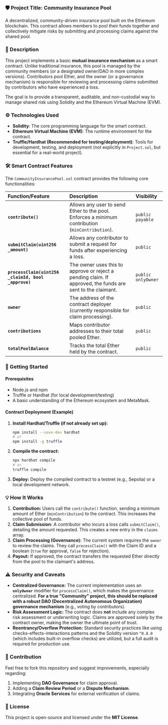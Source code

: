 
### 🛡️ Project Title: Community Insurance Pool

A decentralized, community-driven insurance pool built on the Ethereum blockchain. This contract allows members to pool their funds together and collectively mitigate risks by submitting and processing claims against the shared pool.

### 📝 Description

This project implements a basic **mutual insurance mechanism** as a smart contract. Unlike traditional insurance, this pool is managed by the community members (or a designated owner/DAO in more complex versions). Contributors pool Ether, and the owner (or a governance mechanism) is responsible for reviewing and processing claims submitted by contributors who have experienced a loss.

The goal is to provide a transparent, auditable, and non-custodial way to manage shared risk using Solidity and the Ethereum Virtual Machine (EVM).

### ⚙️ Technologies Used

  * **Solidity**: The core programming language for the smart contract.
  * **Ethereum Virtual Machine (EVM)**: The runtime environment for the contract.
  * **Truffle/Hardhat (Recommended for testing/deployment)**: Tools for development, testing, and deployment (not explicitly in `Project.sol`, but essential for a real-world project).

### 🛠️ Smart Contract Features

The `CommunityInsurancePool.sol` contract provides the following core functionalities:

| Function/Feature | Description | Visibility |
| :--- | :--- | :--- |
| **`contribute()`** | Allows any user to send Ether to the pool. Enforces a minimum contribution (`minContribution`). | `public payable` |
| **`submitClaim(uint256 _amount)`** | Allows any contributor to submit a request for funds after experiencing a loss. | `public` |
| **`processClaim(uint256 _claimId, bool _approve)`** | The owner uses this to approve or reject a pending claim. If approved, the funds are sent to the claimant. | `public onlyOwner` |
| **`owner`** | The address of the contract deployer (currently responsible for claim processing). | `public` |
| **`contributions`** | Maps contributor addresses to their total pooled Ether. | `public` |
| **`totalPoolBalance`** | Tracks the total Ether held by the contract. | `public` |

### 🚀 Getting Started

#### Prerequisites

  * Node.js and npm
  * Truffle or Hardhat (for local development/testing)
  * A basic understanding of the Ethereum ecosystem and MetaMask.

#### Contract Deployment (Example)

1.  **Install Hardhat/Truffle (if not already set up):**
    ```bash
    npm install --save-dev hardhat
    # or
    npm install -g truffle
    ```
2.  **Compile the contract:**
    ```bash
    npx hardhat compile
    # or
    truffle compile
    ```
3.  **Deploy:** Deploy the compiled contract to a testnet (e.g., Sepolia) or a local development network.

### 💡 How It Works

1.  **Contribution:** Users call the `contribute()` function, sending a minimum amount of Ether (`minContribution`) to the contract. This increases the collective pool of funds.
2.  **Claim Submission:** A contributor who incurs a loss calls `submitClaim()`, detailing the amount requested. This creates a new entry in the `claims` array.
3.  **Claim Processing (Governance):** The current system requires the `owner` to review the claims. They call `processClaim()` with the Claim ID and a boolean (`true` for approval, `false` for rejection).
4.  **Payout:** If approved, the contract transfers the requested Ether directly from the pool to the claimant's address.

### ⚠️ Security and Caveats

  * **Centralized Governance:** The current implementation uses an **`onlyOwner`** modifier for `processClaim()`, which makes the governance centralized. **For a true "Community" project, this should be replaced with a robust DAO (Decentralized Autonomous Organization) governance mechanism** (e.g., voting by contributors).
  * **Risk Assessment Logic:** The contract does **not** include any complex risk assessment or underwriting logic. Claims are approved solely by the contract owner, making the owner the ultimate point of trust.
  * **Reentrancy/Overflow Protection:** Standard security practices like using checks-effects-interactions patterns and the Solidity version `^0.8.0` (which includes built-in overflow checks) are utilized, but a full audit is required for production use.

### 🤝 Contribution

Feel free to fork this repository and suggest improvements, especially regarding:

1.  Implementing **DAO Governance** for claim approval.
2.  Adding a **Claim Review Period** or a **Dispute Mechanism**.
3.  Integrating **Oracle Services** for external verification of claims.

### 📄 License

This project is open-source and licensed under the **MIT License**.

​
